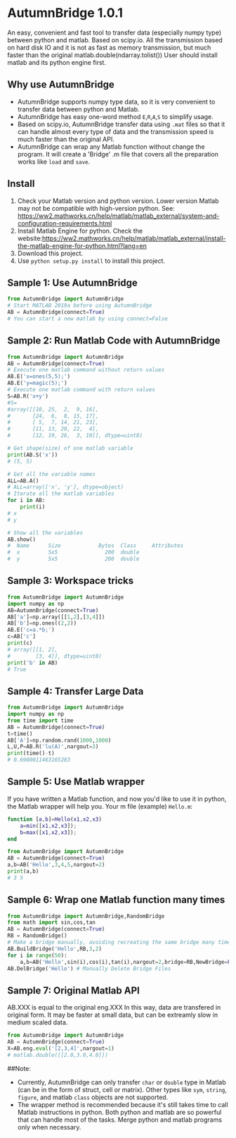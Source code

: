 # AutumnBridge 1.0.1
An easy, convenient and fast tool to transfer data (especially numpy type) between python and matlab.
Based on scipy.io. All the transmission based on hard disk IO and it is not as fast as memory transmission, but much faster than the original matlab.double(ndarray.tolist())
User should install matlab and its python engine first.

## Why use AutumnBridge
* AutumnBridge supports numpy type data, so it is very convenient to transfer data between python and Matlab.
* AutumnBridge has easy one-word method `E`,`R`,`A`,`S` to simplify usage.
* Based on scipy.io, AutumnBridge transfer data using `.mat` files so that it can handle almost every type of data and the transmission speed is much faster than the original API.
* AutumnBridge can wrap any Matlab function without change the program. It will create a 'Bridge' .m file that covers all the preparation works like `load` and `save`.

## Install
1. Check your Matlab version and python version. Lower version Matlab may not be compatible with high-version python. See: https://ww2.mathworks.cn/help/matlab/matlab_external/system-and-configuration-requirements.html
2. Install Matlab Engine for python. Check the website:https://ww2.mathworks.cn/help/matlab/matlab_external/install-the-matlab-engine-for-python.html?lang=en 
3. Download this project.
4. Use `python setup.py install` to install this project.
## Sample 1: Use AutumnBridge
```python
from AutumnBridge import AutumnBridge
# Start MATLAB 2019a before using AutumnBridge
AB = AutumnBridge(connect=True)
# You can start a new matlab by using connect=False
```
## Sample 2: Run Matlab Code with AutumnBridge
```python
from AutumnBridge import AutumnBridge
AB = AutumnBridge(connect=True)
# Execute one matlab command without return values
AB.E('x=ones(5,5);')
AB.E('y=magic(5);')
# Execute one matlab command with return values 
S=AB.R('x+y')
#S=
#array([[18, 25,  2,  9, 16],
#       [24,  6,  8, 15, 17],
#       [ 5,  7, 14, 21, 23],
#       [11, 13, 20, 22,  4],
#       [12, 19, 26,  3, 10]], dtype=uint8)

# Get shape(size) of one matlab variable
print(AB.S('x'))
# (5, 5)

# Get all the variable names
ALL=AB.A()
# ALL=array(['x', 'y'], dtype=object)
# Iterate all the matlab variables
for i in AB:
    print(i)
# x
# y

# Show all the variables
AB.show()
#  Name      Size            Bytes  Class     Attributes
#  x         5x5               200  double              
#  y         5x5               200  double             
```
## Sample 3: Workspace tricks
```python
from AutumnBridge import AutumnBridge
import numpy as np
AB=AutumnBridge(connect=True)
AB['a']=np.array([[1,2],[3,4]])
AB['b']=np.ones((2,2))
AB.E('c=a.*b;')
c=AB['c']
print(c)
# array([[1, 2],
#        [3, 4]], dtype=uint8)
print('b' in AB)
# True
```
## Sample 4: Transfer Large Data
```python
from AutumnBridge import AutumnBridge
import numpy as np
from time import time
AB = AutumnBridge(connect=True)
t=time()
AB['A']=np.random.rand(1000,1000)
L,U,P=AB.R('lu(A)',nargout=3)
print(time()-t)
# 0.6980011463165283
```
## Sample 5: Use Matlab wrapper
If you have written a Matlab function, and now you'd like to use it in python, the Matlab wrapper will help you.
Your m file (example) `Hello.m`:
```matlab
function [a,b]=Hello(x1,x2,x3)
    a=min([x1,x2,x3]);
    b=max([x1,x2,x3]);
end
```
```python
from AutumnBridge import AutumnBridge
AB = AutumnBridge(connect=True)
a,b=AB('Hello',3,4,5,nargout=2)
print(a,b)
# 3 5
```

## Sample 6: Wrap one Matlab function many times
```python
from AutumnBridge import AutumnBridge,RandomBridge
from math import sin,cos,tan
AB = AutumnBridge(connect=True)
RB = RandomBridge()
# Make a bridge manually, avoiding recreating the same bridge many times.
AB.BuildBridge('Hello',RB,3,2)
for i in range(50):
    a,b=AB('Hello',sin(i),cos(i),tan(i),nargout=2,bridge=RB,NewBridge=False)
AB.DelBridge('Hello') # Manually Delete Bridge Files
```
## Sample 7: Original Matlab API
AB.XXX is equal to the original eng.XXX
In this way, data are transfered in original form. It may be faster at small data, but can be extreamly slow in medium scaled data.
```python
from AutumnBridge import AutumnBridge
AB = AutumnBridge(connect=True)
X=AB.eng.eval('[2,3,4]',nargout=1)
# matlab.double([[2.0,3.0,4.0]])
```

##Note:
* Currently, AutumnBridge can only transfer `char` or `double` type in Matlab (can be in the form of struct, cell or matrix). Other types like `sym`, `string`, `figure`, and matlab `class` objects are not supported.
* The wrapper method is recommended because it's still takes time to call Matlab instructions in python. Both python and matlab are so powerful that can handle most of the tasks. Merge python and matlab programs only when necessary. 
